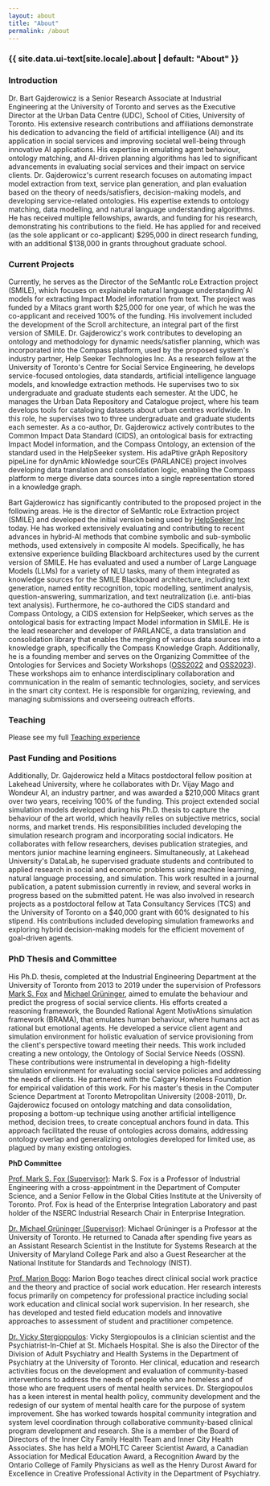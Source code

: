 ```yaml
---
layout: about
title: "About"
permalink: /about
---
```


<h3 class="archive__subtitle">{{ site.data.ui-text[site.locale].about | default: "About" }}</h3>

### Introduction
Dr. Bart Gajderowicz is a Senior Research Associate at Industrial Engineering at the University of Toronto and serves as the Executive Director at the Urban Data Centre (UDC), School of Cities, University of Toronto. His extensive research contributions and affiliations demonstrate his dedication to advancing the field of artificial intelligence (AI) and its application in social services and improving societal well-being through innovative AI applications. His expertise in emulating agent behaviour, ontology matching, and AI-driven planning algorithms has led to significant advancements in evaluating social services and their impact on service clients. Dr. Gajderowicz's current research focuses on automating impact model extraction from text, service plan generation, and plan evaluation based on the theory of needs/satisfiers, decision-making models, and developing service-related ontologies. His expertise extends to ontology matching, data modelling, and natural language understanding algorithms. He has received multiple fellowships, awards, and funding for his research, demonstrating his contributions to the field. He has applied for and received (as the sole applicant or co-applicant) $295,000 in direct research funding, with an additional $138,000 in grants throughout graduate school.


### Current Projects
Currently, he serves as the Director of the SeMantIc roLe Extraction project (SMILE), which focuses on explainable natural language understanding AI models for extracting Impact Model information from text. The project was funded by a Mitacs grant worth $25,000 for one year, of which he was the co-applicant and received 100% of the funding. His involvement included the development of the Scroll architecture, an integral part of the first version of SMILE. Dr. Gajderowicz's work contributes to developing an ontology and methodology for dynamic needs/satisfier planning, which was incorporated into the Compass platform, used by the proposed system's industry partner, Help Seeker Technologies Inc. As a research fellow at the University of Toronto's Centre for Social Service Engineering, he develops service-focused ontologies, data standards, artificial intelligence language models, and knowledge extraction methods. He supervises two to six undergraduate and graduate students each semester. At the UDC, he manages the Urban Data Repository and Catalogue project, where his team develops tools for cataloging datasets about urban centres worldwide. In this role, he supervises two to three undergraduate and graduate students each semester. As a co-author, Dr. Gajderowicz actively contributes to the Common Impact Data Standard (CIDS), an ontological basis for extracting Impact Model information, and the Compass Ontology, an extension of the standard used in the HelpSeeker system. His adaPtive grAph Repository pipeLine for dynAmic kNowledge sourCEs (PARLANCE) project involves developing data translation and consolidation logic, enabling the Compass platform to merge diverse data sources into a single representation stored in a knowledge graph.

Bart Gajderowicz has significantly contributed to the proposed project in the following areas. He is the director of SeMantIc roLe Extraction project (SMILE) and developed the initial version being used by [HelpSeeker Inc](https://helpseeker.org) today. He has worked extensively evaluating and contributing to recent advances in hybrid-AI methods that combine symbolic and sub-symbolic methods, used extensively in composite AI models. Specifically, he has extensive experience building Blackboard architectures used by the current version of SMILE. He has evaluated and used a number of Large Language Models (LLMs) for a variety of NLU tasks, many of them integrated as knowledge sources for the SMILE Blackboard architecture, including text generation, named entity recognition, topic modelling, sentiment analysis, question-answering, summarization, and text neutralization (i.e. anti-bias text analysis). Furthermore, he co-authored the CIDS standard and Compass Ontology, a CIDS extension for HelpSeeker, which serves as the ontological basis for extracting Impact Model information in SMILE. He is the lead researcher and developer of PARLANCE, a data translation and consolidation library that enables the merging of various data sources into a knowledge graph, specifically the Compass Knowledge Graph. Additionally, he is a founding member and serves on the Organizing Committee of the Ontologies for Services and Society Workshops ([OSS2022](https://csse.utoronto.ca/oss2022) and [OSS2023](https://csse.utoronto.ca/oss2023)). These workshops aim to enhance interdisciplinary collaboration and communication in the realm of semantic technologies, society, and services in the smart city context. He is responsible for organizing, reviewing, and managing submissions and overseeing outreach efforts.

### Teaching

Please see my full [Teaching experience](/about/teaching)


### Past Funding and Positions
Additionally, Dr. Gajderowicz held a Mitacs postdoctoral fellow position at Lakehead University, where he collaborates with Dr. Vijay Mago and Wondeur AI, an industry partner, and was awarded a $210,000 Mitacs grant over two years, receiving 100% of the funding. This project extended social simulation models developed during his Ph.D. thesis to capture the behaviour of the art world, which heavily relies on subjective metrics, social norms, and market trends. His responsibilities included developing the simulation research program and incorporating social indicators. He collaborates with fellow researchers, devises publication strategies, and mentors junior machine learning engineers. Simultaneously, at Lakehead University's DataLab, he supervised graduate students and contributed to applied research in social and economic problems using machine learning, natural language processing, and simulation. This work resulted in a journal publication, a patent submission currently in review, and several works in progress based on the submitted patent. He was also involved in research projects as a postdoctoral fellow at Tata Consultancy Services (TCS) and the University of Toronto on a $40,000 grant with 60% designated to his stipend. His contributions included developing simulation frameworks and exploring hybrid decision-making models for the efficient movement of goal-driven agents.

### PhD Thesis and Committee
His Ph.D. thesis, completed at the Industrial Engineering Department at the University of Toronto from 2013 to 2019 under the supervision of Professors [Mark S. Fox](http://www.eil.utoronto.ca/members/msf/) and [Michael Grüninger](https://www.mie.utoronto.ca/faculty_staff/gruninger/), aimed to emulate the behaviour and predict the progress of social service clients. His efforts created a reasoning framework, the Bounded Rational Agent MotivAtions simulation framework (BRAMA), that emulates human behaviour, where humans act as rational but emotional agents. He developed a service client agent and simulation environment for holistic evaluation of service provisioning from the client's perspective toward meeting their needs. This work included creating a new ontology, the Ontology of Social Service Needs (OSSN). These contributions were instrumental in developing a high-fidelity simulation environment for evaluating social service policies and addressing the needs of clients. He partnered with the Calgary Homeless Foundation for empirical validation of this work. For his master's thesis in the Computer Science Department at Toronto Metropolitan University (2008-2011), Dr. Gajderowicz focused on ontology matching and data consolidation, proposing a bottom-up technique using another artificial intelligence method, decision trees, to create conceptual anchors found in data. This approach facilitated the reuse of ontologies across domains, addressing ontology overlap and generalizing ontologies developed for limited use, as plagued by many existing ontologies.

**PhD Committee**

[Prof. Mark S. Fox (Supervisor)](http://www.eil.utoronto.ca/members/msf/): Mark S. Fox is a Professor of Industrial Engineering with a cross-appointment in the Department of Computer Science, and a Senior Fellow in the Global Cities Institute at the University of Toronto. Prof. Fox is head of the Enterprise Integration Laboratory and past holder of the NSERC Industrial Research Chair in Enterprise Integration.

[Dr. Michael Grüninger (Supervisor)](http://stl.mie.utoronto.ca/gruninger.html): Michael Grüninger is a Professor at the University of Toronto. He returned to Canada after spending five years as an Assistant Research Scientist in the Institute for Systems Research at the University of Maryland College Park and also a Guest Researcher at the National Institute for Standards and Technology (NIST).

[Prof. Marion Bogo](http://socialwork.utoronto.ca/profiles/marion-bogo/): Marion Bogo teaches direct clinical social work practice and the theory and practice of social work education. Her research interests focus primarily on competency for professional practice including social work education and clinical social work supervision. In her research, she has developed and tested field education models and innovative approaches to assessment of student and practitioner competence.

[Dr. Vicky Stergiopoulos](http://www.psychiatry.utoronto.ca/people/dr-vicky-stergiopoulos/): Vicky Stergiopoulos is a clinician scientist and the Psychiatrist-In-Chief at St. Michaels Hospital. She is also the Director of the Division of Adult Psychiatry and Health Systems in the Department of Psychiatry at the University of Toronto. Her clinical, education and research activities focus on the development and evaluation of community-based interventions to address the needs of people who are homeless and of those who are frequent users of mental health services. Dr. Stergiopoulos has a keen interest in mental health policy, community development and the redesign of our system of mental health care for the purpose of system improvement. She has worked towards hospital community integration and system level coordination through collaborative community-based clinical program development and research. She is a member of the Board of Directors of the Inner City Family Health Team and Inner City Health Associates. She has held a MOHLTC Career Scientist Award, a Canadian Association for Medical Education Award, a Recognition Award by the Ontario College of Family Physicians as well as the Henry Durost Award for Excellence in Creative Professional Activity in the Department of Psychiatry.
